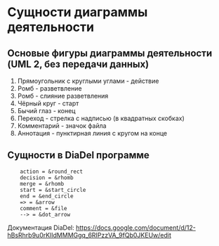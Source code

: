 # Сущности диаграммы деятельности
## Основые фигуры диаграммы деятельности (UML 2, без передачи данных)

1. Прямоугольник с круглыми углами - действие
2. Ромб - разветвление
3. Ромб - слияние разветвления
4. Чёрный круг - старт
5. Бычий глаз - конец
6. Переход - стрелка с надписью (в квадратных скобках)
7. Комментарий - значок файла
8. Аннотация - пунктирная линия с кругом на конце

## Сущности в DiaDel программе
````
    action = &round_rect
    decision = &rhomb
    merge = &rhomb
    start = &start_circle
    end = &end_circle
    => = &arrow
    comment = &file
    --> = &dot_arrow
````

Документация DiaDel: https://docs.google.com/document/d/12-hBsRhrb9u0rKlIdMMMGgq_6RIPzzVA_9fQb0JKEUw/edit